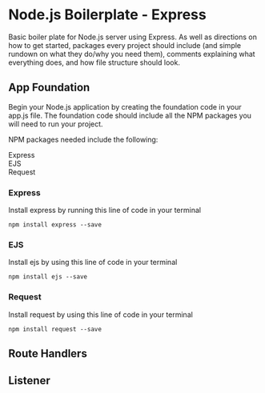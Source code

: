 # Node.js Boilerplate - Express

Basic boiler plate for Node.js server using Express. As well as directions on how to get started, packages every project should include (and simple rundown on what they do/why you need them), comments explaining what everything does, and how file structure should look.

## App Foundation 

Begin your Node.js application by creating the foundation code in your app.js file. The foundation code should include all the NPM packages you will need to run your project.

NPM packages needed include the following: 

Express <br />
EJS <br />
Request <br />

### Express 


Install express by running this line of code in your terminal
```
npm install express --save 
```

###  EJS


Install ejs by using this line of code in your terminal
``` 
npm install ejs --save
```

### Request


Install request by using this line of code in your terminal
``` 
npm install request --save
```


## Route Handlers



## Listener
